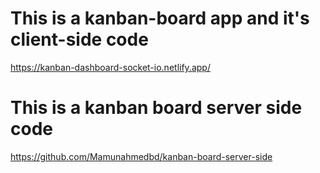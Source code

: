 # This is a kanban-board app and it's client-side code


https://kanban-dashboard-socket-io.netlify.app/



# This is a kanban board server side code
https://github.com/Mamunahmedbd/kanban-board-server-side
